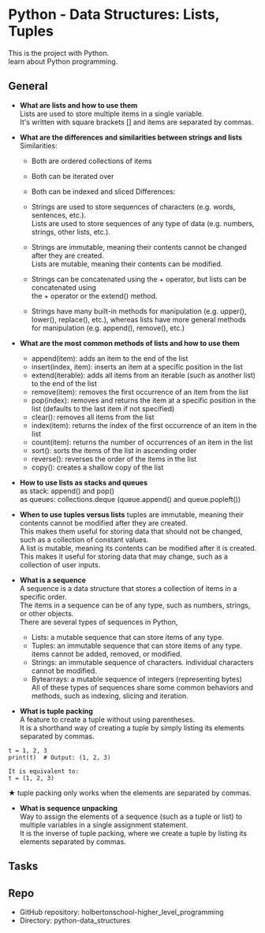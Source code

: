 # Python - Data Structures: Lists, Tuples

This is the project with Python.  
learn about Python programming.


## General

* __What are lists and how to use them__  
Lists are used to store multiple items in a single variable.  
It's written with square brackets [] and items are separated by commas.
  

* __What are the differences and similarities between strings and lists__  
Similarities:

	* Both are ordered collections of items
	* Both can be iterated over
	* Both can be indexed and sliced
Differences:

	* Strings are used to store sequences of characters (e.g. words, sentences, etc.).  
	  Lists are used to store sequences of any type of data (e.g. numbers, strings, other lists, etc.).
	* Strings are immutable, meaning their contents cannot be changed after they are created.   
	  Lists are mutable, meaning their contents can be modified.
	* Strings can be concatenated using the + operator, but lists can be concatenated using  
	  the + operator or the extend() method.
	* Strings have many built-in methods for manipulation (e.g. upper(), lower(), replace(), etc.), whereas lists have more general methods for manipulation (e.g. append(), remove(), etc.)

  
* __What are the most common methods of lists and how to use them__
	* append(item): adds an item to the end of the list
	* insert(index, item): inserts an item at a specific position in the list
	* extend(iterable): adds all items from an iterable (such as another list) to the end of the list
	* remove(item): removes the first occurrence of an item from the list
	* pop(index): removes and returns the item at a specific position in the list (defaults to the last item if not specified)
	* clear(): removes all items from the list
	* index(item): returns the index of the first occurrence of an item in the list
	* count(item): returns the number of occurrences of an item in the list
	* sort(): sorts the items of the list in ascending order
	* reverse(): reverses the order of the items in the list
	* copy(): creates a shallow copy of the list


* __How to use lists as stacks and queues__  
as stack: append() and pop()  
as queues:  collections.deque (queue.append() and queue.popleft())  


* __When to use tuples versus lists__
tuples are immutable, meaning their contents cannot be modified after they are created.  
This makes them useful for storing data that should not be changed, such as a collection of constant values.  
A list is mutable, meaning its contents can be modified after it is created.  
This makes it useful for storing data that may change, such as a collection of user inputs.

* __What is a sequence__  
A sequence is a data structure that stores a collection of items in a specific order.  
The items in a sequence can be of any type, such as numbers, strings, or other objects.  
There are several types of sequences in Python,  
    * Lists: a mutable sequence that can store items of any type. 
    * Tuples: an immutable sequence that can store items of any type. 
              items cannot be added, removed, or modified.  
    * Strings: an immutable sequence of characters. 
    	       individual characters cannot be modified.  
    * Bytearrays: a mutable sequence of integers (representing bytes)  
		  All of these types of sequences share some common behaviors and methods, such as indexing, slicing and iteration.  


* __What is tuple packing__  
A feature to create a tuple without using parentheses.  
It is a shorthand way of creating a tuple by simply listing its elements separated by commas.  
```example;
t = 1, 2, 3
print(t)  # Output: (1, 2, 3)

It is equivalent to:
t = (1, 2, 3)

```
★ tuple packing only works when the elements are separated by commas.


* __What is sequence unpacking__  
Way to assign the elements of a sequence (such as a tuple or list) to multiple variables in a single assignment statement.  
It is the inverse of tuple packing, where we create a tuple by listing its elements separated by commas.


## Tasks

## Repo
* GitHub repository: holbertonschool-higher_level_programming 
* Directory: python-data_structures


